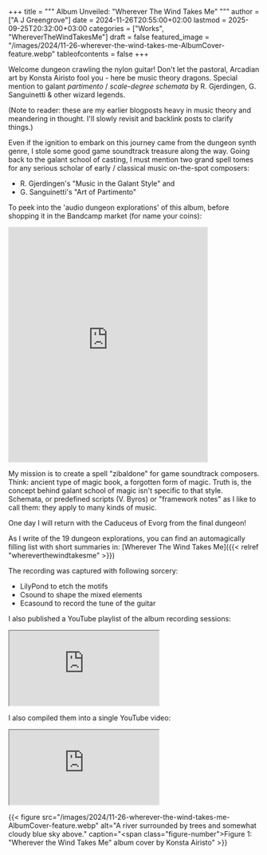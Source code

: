 +++
title = """
  Album Unveiled: "Wherever The Wind Takes Me"
  """
author = ["A J Greengrove"]
date = 2024-11-26T20:55:00+02:00
lastmod = 2025-09-25T20:32:00+03:00
categories = ["Works", "WhereverTheWindTakesMe"]
draft = false
featured_image = "/images/2024/11-26-wherever-the-wind-takes-me-AlbumCover-feature.webp"
tableofcontents = false
+++

Welcome dungeon crawling the nylon guitar!
Don't let the pastoral, Arcadian art
by Konsta Airisto
fool you -
here be music theory dragons.
Special mention to galant _partimento_ / _scale-degree schemata_
by R. Gjerdingen, G. Sanguinetti
&amp; other wizard legends.

(Note to reader: these are my earlier blogposts heavy in music theory
and meandering in thought.
I'll slowly revisit and backlink posts to clarify things.)

Even if the ignition to embark on this journey came from the dungeon synth genre,
I stole some good game soundtrack treasure along the way.
Going back to the galant school of casting,
I must mention two grand spell tomes for any serious scholar
of early / classical music on-the-spot composers:

-   R. Gjerdingen's "Music in the Galant Style" and
-   G. Sanguinetti's "Art of Partimento"

To peek into the 'audio dungeon explorations' of this album,
before shopping it in the Bandcamp market (for name your coins):

<div class="org-bandcamp-album"> <iframe style="border: 0; width: 400px; height: 472px;" src="https://bandcamp.com/EmbeddedPlayer/size=large/bgcol=ffffff/linkcol=2ebd35/album=3014684465/tracklist=true/artwork=small/transparent=true/" seamless><a href="https://ajgreengrove.bandcamp.com/album/ wherever-the-wind-takes-me"> "Wherever The Wind Takes Me" by A J Greengrove</a></iframe>

My mission is to create a spell "zibaldone" for game soundtrack composers.
Think: ancient type of magic book, a forgotten form of magic.
Truth is, the concept behind galant school of magic isn't specific to that style.
Schemata, or predefined scripts (V. Byros) or "framework notes" as I like to call them:
they apply to many kinds of music.

One day I will return with the Caduceus of Evorg from the final dungeon!

As I write of the 19 dungeon explorations,
you can find an automagically filling list
with short summaries in:
[Wherever The Wind Takes Me]({{< relref "whereverthewindtakesme" >}})

The recording was captured with following sorcery:

-   LilyPond to etch the motifs
-   Csound to shape the mixed elements
-   Ecasound to record the tune of the guitar

I also published a YouTube playlist of the album recording sessions:

<div class="org-youtube-playlist"><iframe src="https://www.youtube.com/embed/videoseries?list=PLN2kCRRlVZAs8C_yKbhWIXf5nrnD9eTHf" allowfullscreen title="YouTube Video"></iframe></div>

I also compiled them into a single YouTube video:

<div class="org-youtube"><iframe src="https://www.youtube.com/embed/fhJG9hxWo2A" allowfullscreen title="YouTube Video"></iframe></div>

<a id="figure--fig:11-26-wherever-the-wind-takes-me-AlbumCover-feature.webp"></a>

{{< figure src="/images/2024/11-26-wherever-the-wind-takes-me-AlbumCover-feature.webp" alt="A river surrounded by trees and somewhat cloudy blue sky above." caption="<span class=\"figure-number\">Figure 1: </span>\"Wherever the Wind Takes Me\" album cover by Konsta Airisto" >}}
